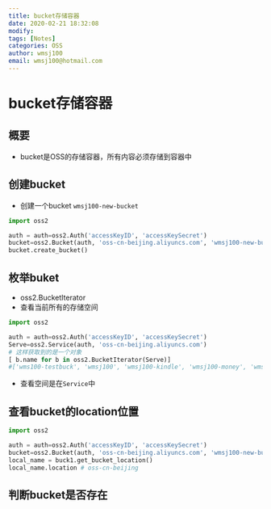 ```yaml
---
title: bucket存储容器
date: 2020-02-21 18:32:08
modify: 
tags: [Notes]
categories: OSS
author: wmsj100
email: wmsj100@hotmail.com
---
```


# bucket存储容器

## 概要

- bucket是OSS的存储容器，所有内容必须存储到容器中

## 创建bucket

- 创建一个bucket `wmsj100-new-bucket`
```python
import oss2

auth = auth=oss2.Auth('accessKeyID', 'accessKeySecret')
bucket=oss2.Bucket(auth, 'oss-cn-beijing.aliyuncs.com', 'wmsj100-new-bucket')
bucket.create_bucket()
```

## 枚举buket

- oss2.BucketIterator
- 查看当前所有的存储空间
```python
import oss2

auth = auth=oss2.Auth('accessKeyID', 'accessKeySecret')
Serve=oss2.Service(auth, 'oss-cn-beijing.aliyuncs.com')
# 这样获取到的是一个对象
[ b.name for b in oss2.BucketIterator(Serve)]
#['wms100-testbuck', 'wmsj100', 'wmsj100-kindle', 'wmsj100-money', 'wmsj100-python-test']
```

- 查看空间是在`Service`中

## 查看bucket的location位置

```python
import oss2

auth = auth=oss2.Auth('accessKeyID', 'accessKeySecret')
bucket=oss2.Bucket(auth, 'oss-cn-beijing.aliyuncs.com', 'wmsj100-new-bucket')
local_name = buck1.get_bucket_location()
local_name.location # oss-cn-beijing
```

## 判断bucket是否存在

